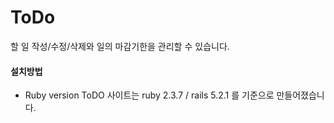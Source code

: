 # ToDo
할 일 작성/수정/삭제와 일의 마감기한을 관리할 수 있습니다.





#### 설치방법
* Ruby version
ToDO 사이트는 ruby 2.3.7 / rails 5.2.1 를 기준으로 만들어졌습니다.


